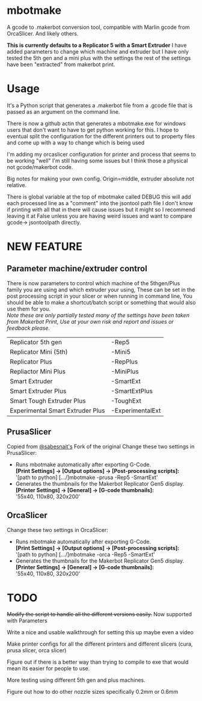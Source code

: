 # mbotmake

A gcode to .makerbot conversion tool, compatible with Marlin gcode from OrcaSlicer.
And likely others.

**This is currently defaults to a Replicator 5 with a Smart Extruder** 
I have added parameters to change which machine and extruder but I have only tested the 5th gen and a mini plus with the settings the rest of the settings have been "extracted" from makerbot print.

# Usage

It's a Python script that generates a .makerbot file from a .gcode file that is
passed as an argument on the command line.

There is now a github actin that generates a mbotmake.exe for windows users that don't want to have to get python working for this. I hope to eventual split the configuration for the different printers out to property files and come up with a way to change which is being used

I'm adding my orcaslicer configuration for printer and process that seems to be working "well" I'm still having some issues but I think those a physical not gcode/makerbot code.

Big notes for making your own config. Origin=middle, extruder absolute not relative.

There is global variable at the top of mbotmake called DEBUG this will add each processed line as a "comment" into the jsontool path file I don't know if printing with all that in there will cause issues but it might so I recommend leaving it at False unless you are having weird issues and want to compare gcode-> jsontoolpath directly.

# NEW FEATURE
## Parameter machine/extruder control  
There is now parameters to control which machine of the 5thgen/Plus family you are using and which extruder your using, These can be set in the post processing script in your slicer or when running in command line, You should be able to make a shortcut/batch script or something that would also use them for you.  
*Note these are only partially tested many of the settings have been taken from Makerbot Print, Use at your own risk and report and issues or feedback please.*

|               |               |
| ------------- | ------------- |
| Replicator 5th gen | -Rep5   |
| Replicator Mini (5th) | -Mini5 |
| Replicator Plus | -RepPlus |
| Repliactor Mini Plus | -MiniPlus |
| Smart Extruder | -SmartExt |
| Smart Extruder Plus | -SmartExtPlus |
| Smart Tough Extruder Plus | -ToughExt | 
| Experimental Smart Extruder Plus | -ExperimentalExt |


## PrusaSlicer 
Copied from [@sabesnait's](https://github.com/sabesnait) Fork of the original
Change these two settings in PrusaSlicer:
* Runs mbotmake automatically after exporting G-Code.<br><strong>[Print Settings] &rarr; [Output options] &rarr; [Post-processing scripts]:</strong><br>'[path to python] [.../]mbotmake -prusa -Rep5 -SmartExt'
* Generates the thumbnails for the Makerbot Replicator Gen5 display.<br><strong>[Printer Settings] &rarr; [General] &rarr; [G-code thumbnails]:</strong><br>
'55x40, 110x80, 320x200'

## OrcaSlicer
Change these two settings in OrcaSlicer:
* Runs mbotmake automatically after exporting G-Code.<br><strong>[Print Settings] &rarr; [Output options] &rarr; [Post-processing scripts]:</strong><br>'[path to python] [.../]mbotmake -orca -Rep5 -SmartExt'
* Generates the thumbnails for the Makerbot Replicator Gen5 display.<br><strong>[Printer Settings] &rarr; [General] &rarr; [G-code thumbnails]:</strong><br>
'55x40, 110x80, 320x200'

# TODO
~~Modify the script to handle all the different versions easily.~~ Now supported with Parameters

Write a nice and usable walkthrough for setting this up maybe even a video

Make printer configs for all the different printers and different slicers (cura, prusa slicer, orca slicer) 

Figure out if there is a better way than trying to compile to exe that would mean its easier for people to use.

More testing using different 5th gen and plus machines. 

Figure out how to do other nozzle sizes specifically 0.2mm or 0.6mm 

